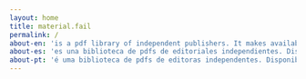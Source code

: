 ```yaml
---
layout: home
title: material.fail
permalink: /
about-en: 'is a pdf library of independent publishers. It makes available for download publications that had or have physical copies in circulation. material.fail is the result of the failure, exhaustion, production difficulties and permanence of these materials, and the extraordinary nature of printed production, which is increasingly useless and necessary. The digital does not replace the printed matter, so, if feasible, be sure to search for the original versions of these texts with the publishers, which provided their material for this website.'
about-es: 'es una biblioteca de pdfs de editoriales independientes. Disponibiliza para download publicaciones que tuvieron o tienen ejemplares físicos en circulación. material.fail es resultado del fallo, agotamiento, dificultades de producción y permanencia de esos materiales, y del carácter extraordinario de la producción impresa, cada vez mais inútil y necesaria. Lo digital no sustituye el impreso, por eso, no deje de buscar, caso sea viable, las versiones originales con las editoriales, que cedieron su material para esta web.'
about-pt: 'é uma biblioteca de pdfs de editoras independentes. Disponibiliza para download publicações que tiveram ou têm exemplares físicos em circulação. material.fail é fruto da falha, esgotamento, dificuldade de produção e permanência desses materiais, e do caráter extraordinário da produção impressa, cada vez mais inútil e necessária. O digital não substitui o impresso, por isso, não deixe de procurar, caso ainda seja possível, as versões originais com as editoras, que cederam o seu material para este site.'
---
```

